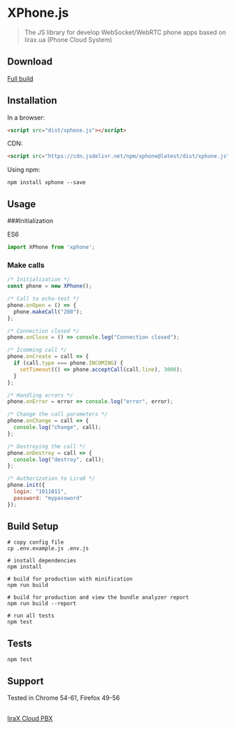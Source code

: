 # XPhone.js

> The JS library for develop WebSocket/WebRTC phone apps based on lirax.ua (Phone Cloud System)


## Download

[Full build](https://cdn.jsdelivr.net/npm/xphone@latest/dist/xphone.js)


## Installation

In a browser:
```html
<script src="dist/xphone.js"></script>
```

CDN:
```html
<script src="https://cdn.jsdelivr.net/npm/xphone@latest/dist/xphone.js"></script>
```

Using npm:
```shell
npm install xphone --save
```

## Usage

###Initialization

ES6 
```js
import XPhone from 'xphone';
```

### Make calls

```js
/* Initialization */
const phone = new XPhone(); 

/* Call to echo-test */
phone.onOpen = () => {
  phone.makeCall("200");
};

/* Connection closed */
phone.onClose = () => console.log("Connection closed");

/* Icomming call */
phone.onCreate = call => {
  if (call.type === phone.INCOMING) {
    setTimeout(() => phone.acceptCall(call.line), 3000);
  }
};

/* Handling errors */
phone.onError = error => console.log("error", error);

/* Change the call parameters */
phone.onChange = call => {
  console.log("change", call);
};

/* Destroying the call */
phone.onDestroy = call => {
  console.log("destroy", call);
};

/* Authorization to LiraX */
phone.init({
  login: "1011011",
  password: "mypassword"
});
```

## Build Setup

```shell
# copy config file
cp .env.example.js .env.js

# install dependencies
npm install

# build for production with minification
npm run build

# build for production and view the bundle analyzer report
npm run build --report

# run all tests
npm test
```

## Tests

```shell
npm test
```
  
## Support

Tested in Chrome 54-61, Firefox 49-56

## 

[liraX Cloud PBX](http://www.lirax.ua)
